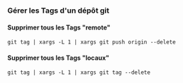 ### Gérer les Tags d'un dépôt git
#### Supprimer tous les Tags "remote"

    git tag | xargs -L 1 | xargs git push origin --delete

#### Supprimer tous les Tags "locaux"

    git tag | xargs -L 1 | xargs git tag --delete
